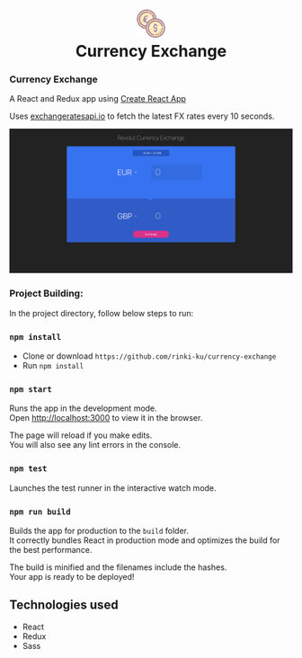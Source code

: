 <h1 align="center">
  	<img height="50" src="public/currency.png" alt="Currnecy Exchange" /> <br> Currency Exchange
</h1>

### Currency Exchange

A React and Redux app using [Create React App](https://github.com/facebook/create-react-app)

Uses [exchangeratesapi.io](https://api.exchangeratesapi.io/latest) to fetch the latest FX rates every 10 seconds.

![Screenshot of Exchange](revolut-exchange.png)

### Project Building:

In the project directory, follow below steps to run:

### `npm install`

- Clone or download `https://github.com/rinki-ku/currency-exchange`
- Run `npm install`

### `npm start`

Runs the app in the development mode.<br>
Open [http://localhost:3000](http://localhost:3000) to view it in the browser.

The page will reload if you make edits.<br>
You will also see any lint errors in the console.

### `npm test`

Launches the test runner in the interactive watch mode.<br>

### `npm run build`

Builds the app for production to the `build` folder.<br>
It correctly bundles React in production mode and optimizes the build for the best performance.

The build is minified and the filenames include the hashes.<br>
Your app is ready to be deployed!

## Technologies used

- React
- Redux
- Sass
